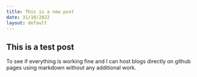 ```yaml
---
title: This is a new post
date: 31/10/2022
layout: default
---
```


## This is a test post 

To see if everything is working fine and I can host blogs directly on github pages using markdown without any additional work.
